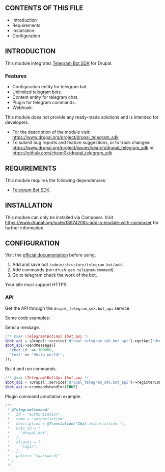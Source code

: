 CONTENTS OF THIS FILE
---------------------

- Introduction
- Requirements
- Installation
- Configuration

INTRODUCTION
------------

This module integrates [Telegram Bot SDK](https://github.com/irazasyed/telegram-bot-sdk) for Drupal.

### Features

- Configuration entity for telegram bot.
- Unlimited telegram bots.
- Content entity for telegram chat.
- Plugin for telegram commands.
- Webhook.

This module does not provide any ready-made solutions and is intended for developers.

- For the description of the module visit: https://www.drupal.org/project/drupal_telegram_sdk
- To submit bug reports and feature suggestions, or to track changes: https://www.drupal.org/project/issues/search/drupal_telegram_sdk or https://github.com/chesn0k/drupal_telegram_sdk

REQUIREMENTS
------------

This module requires the following dependencies:

- [Telegram Bot SDK](https://github.com/irazasyed/telegram-bot-sdk).

INSTALLATION
------------
This module can only be installed via Composer. Visit https://www.drupal.org/node/1897420#s-add-a-module-with-composer for further
information.

CONFIGURATION
-------------

Visit the [official documentation](https://telegram-bot-sdk.readme.io/docs) before using.

1. Add and save bot `/admin/structure/telegram-bot/add`.
2. Add commands (run `drush gen telegram-command`).
3. Go to telegram check the work of the bot.

Your site must support HTTPS.

### API

Get the API through the `drupal_telegram_sdk.bot_api` service.

Some code examples:

Send a message.
```php
/** @var \Telegram\Bot\Api $bot_api */
$bot_api = \Drupal::service('drupal_telegram_sdk.bot_api')->getApi('drupal_bot');
$bot_api->sendMessage([
  'chat_id' => 100000,
  'text' => 'Hello world!',
]);
```
Build and run commands.
```php
/** @var \Telegram\Bot\Api $bot_api */
$bot_api = \Drupal::service('drupal_telegram_sdk.bot_api')->registerCommands('drupal_bot');
$bot_api->->commandsHandler(TRUE)
```

Plugin command annotation example.
```php
/**
 * @TelegramCommand(
 *   id = "authorization",
 *   name = "authorization",
 *   description = @Translation("Chat authorization."),
 *   bots_id = {
 *     "drupal_bot",
 *   },
 *   aliases = {
 *     "login",
 *   },
 *   pattern "{password}"
 * )
 */
```
